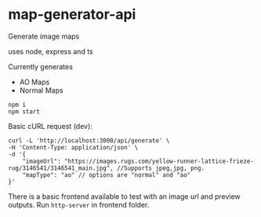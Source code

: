 # map-generator-api
Generate image maps 

uses node, express and ts

Currently generates
 - AO Maps 
 - Normal Maps


```
npm i
npm start
```

Basic cURL request (dev):
```
curl -L 'http://localhost:3000/api/generate' \
-H 'Content-Type: application/json' \
-d '{
    "imageUrl": "https://images.rugs.com/yellow-runner-lattice-frieze-rug/3146541/3146541_main.jpg", //Supports jpeg,jpg, png.  
    "mapType": "ao" // options are "normal" and "ao"
}'
```

There is a basic frontend available to test with an image url and preview outputs. Run `http-server` in frontend folder.
